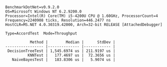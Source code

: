     BenchmarkDotNet=v0.9.2.0
    OS=Microsoft Windows NT 6.2.9200.0
    Processor=Intel(R) Core(TM) i5-4200U CPU @ 1.60GHz, ProcessorCount=4
    Frequency=2240908 ticks, Resolution=446.2477 ns
    HostCLR=MS.NET 4.0.30319.42000, Arch=32-bit RELEASE [AttachedDebugger]
    
    Type=AccordTest  Mode=Throughput  
    
               Method |        Median |      StdDev |
    ----------------- |-------------- |------------ |
     DecisionTreeTest | 1,545.6974 us | 211.9197 us |
              KNNTest |   177.4697 us |  72.3656 us |
       NaiveBayesTest |   183.8306 us |   5.9074 us |

